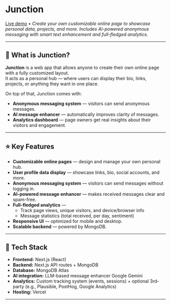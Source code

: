 # Junction

[Live demo](https://junction-seven.vercel.app/) • *Create your own customizable online page to showcase personal data, projects, and more. Includes AI-powered anonymous messaging with smart text enhancement and full-fledged analytics.*

---

## 🚀 What is Junction?

**Junction** is a web app that allows anyone to create their own online page with a fully customized layout.  
It acts as a personal hub — where users can display their bio, links, projects, or anything they want in one place.  

On top of that, Junction comes with:  
- **Anonymous messaging system** — visitors can send anonymous messages.  
- **AI message enhancer** — automatically improves clarity of messages.  
- **Analytics dashboard** — page owners get real insights about their visitors and engagement.  

---

## ⭐ Key Features

- **Customizable online pages** — design and manage your own personal hub.  
- **User profile data display** — showcase links, bio, social accounts, and more.  
- **Anonymous messaging system** — visitors can send messages without logging in.  
- **AI-powered message enhancer** — makes received messages clear and spam-free.  
- **Full-fledged analytics** —  
  - Track page views, unique visitors, and device/browser info  
  - Message statistics (total received, per day, sentiment)  
- **Responsive UI** — optimized for mobile and desktop.  
- **Scalable backend** — powered by MongoDB.  

---

## 🧩 Tech Stack

- **Frontend:** Next.js (React)  
- **Backend:** Next.js API routes + MongoDB  
- **Database:** MongoDB Atlas  
- **AI integration:** LLM-based message enhancer  Google Gemini
- **Analytics:** Custom tracking system (events, sessions) + optional 3rd-party (e.g., Plausible, PostHog, Google Analytics)  
- **Hosting:** Vercel  

---



